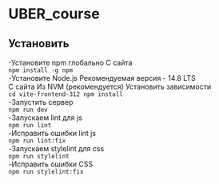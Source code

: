 # UBER_course
## Установить
-Установите npm глобально С сайта <br>
```npm install -g npm```<br>
-Установите Node.js Рекомендуемая версия - 14.8 LTS<br>
С сайта Из NVM (рекомендуется) Установить зависимости<br>
```cd vite-frontend-312 npm install```<br>
-Запустить сервер<br>
```npm run dev```<br>
-Запускаем lint для js<br>
```npm run lint```<br>
-Исправить ошибки lint js<br>
```npm run lint:fix```<br>
-Запускаем stylelint для css<br>
```npm run stylelint```<br>
-Исправить ошибки CSS<br>
```npm run stylelint:fix```<br>
